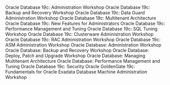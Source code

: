 Oracle Database 19c: Administration Workshop
Oracle Database 19c: Backup and Recovery Workshop
Oracle Database 19c: Data Guard Administration Workshop
Oracle Database 19c: Multitenant Architecture
Oracle Database 19c: New Features for Administrators
Oracle Database 19c: Performance Management and Tuning
Oracle Database 19c: SQL Tuning Workshop
Oracle Database 19c: Clusterware Administration Workshop
Oracle Database 19c: RAC Administration Workshop
Oracle Database 19c: ASM Administration Workshop
Oracle Database: Administration Workshop
Oracle Database: Backup and Recovery Workshop
Oracle Database: Deploy, Patch and Upgrade Workshop
Oracle Database: Managing Multitenant Architecture
Oracle Database: Performance Management and Tuning
Oracle Database 19c: Security
Oracle GoldenGate 19c: Fundamentals for Oracle
Exadata Database Machine Administration Workshop